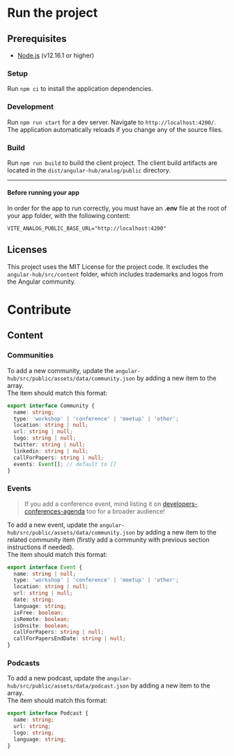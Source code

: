 # Run the project

## Prerequisites

- [Node.js](https://nodejs.org/en/) (v12.16.1 or higher)

### Setup

Run `npm ci` to install the application dependencies.

### Development

Run `npm run start` for a dev server. Navigate to `http://localhost:4200/`. The application automatically reloads if you change any of the source files.

### Build

Run `npm run build` to build the client project. The client build artifacts are located in the `dist/angular-hub/analog/public` directory.

---

#### Before running your app

In order for the app to run correctly, you must have an **.env** file at the root of your app folder, with the following content:

```text
VITE_ANALOG_PUBLIC_BASE_URL="http://localhost:4200"
```

## Licenses

This project uses the MIT License for the project code.
It excludes the `angular-hub/src/content` folder, which includes trademarks and logos from the Angular community.

# Contribute

## Content

### Communities

To add a new community, update the `angular-hub/src/public/assets/data/community.json` by adding a new item to the array.  
The item should match this format:

```typescript
export interface Community {
  name: string;
  type: 'workshop' | 'conference' | 'meetup' | 'other';
  location: string | null;
  url: string | null;
  logo: string | null;
  twitter: string | null;
  linkedin: string | null;
  callForPapers: string | null;
  events: Event[]; // default to []
}
```

### Events

> If you add a conference event, mind listing it on [developers-conferences-agenda](https://github.com/scraly/developers-conferences-agenda) too for a broader audience!

To add a new event, update the `angular-hub/src/public/assets/data/community.json` by adding a new item to the related community item (firstly add a community with previous section instructions if needed).  
The item should match this format:

```typescript
export interface Event {
  name: string | null;
  type: 'workshop' | 'conference' | 'meetup' | 'other';
  location: string | null;
  url: string | null;
  date: string;
  language: string;
  isFree: boolean;
  isRemote: boolean;
  isOnsite: boolean;
  callForPapers: string | null;
  callForPapersEndDate: string | null;
}
```

### Podcasts

To add a new podcast, update the `angular-hub/src/public/assets/data/podcast.json` by adding a new item to the array.  
The item should match this format:

```typescript
export interface Podcast {
  name: string;
  url: string;
  logo: string;
  language: string;
}
```
